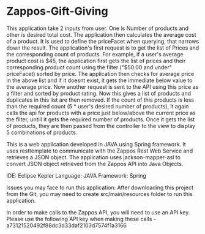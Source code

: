 Zappos-Gift-Giving
==================
This application take 2 inputs from user. One is Number of products and other is desired total cost. The application then calculates the average cost of a product. It is used to define the priceFacet when querying, that narrows down the result. The application's first request is to get the list of Prices and the corresponding count of products. For example, if a user's average product cost is $45, the application first gets the list of prices and their corresponding product count using the filter ("$50.00 and under" priceFacet) sorted by price. The application then checks for average price in the above list and if it doesnt exist, it gets the immediate below value to the average price. Now another request is sent to the API using this price as a filter and sorted by product rating. Now this gives a list of products and duplicates in this list are then removed. If the count of this products is less than the required count (5 * user's desired number of products), it again calls the api for products with a price just below/above the current price as the filter, untill it gets the required number of products. Once it gets the list of products, they are then passed from the controller to the view to display 5 combinations of products.

This is a web application developed in JAVA using Spring framework. 
It uses resttemplate to communicate with the Zappos Rest Web Service and retrieves a JSON object.
The application uses jackson-mapper-asl to convert JSON object retrieved from the Zappos API into Java Objects.

IDE: Eclipse Kepler
Language: JAVA
Framework: Spring

Issues you may face to run this application:
After downloading this project from the Git, you may need to create src/main/resources folder to run this application.

In order to make calls to the Zappos API, you will need to use an API key. Please use the following API key when making these calls - a73121520492f88dc3d33daf2103d7574f1a3166
